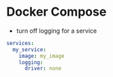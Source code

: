 # Docker Compose

- turn off logging for a service
```yml
services:
  my_service:
    image: my_image
    logging:
      driver: none
```
